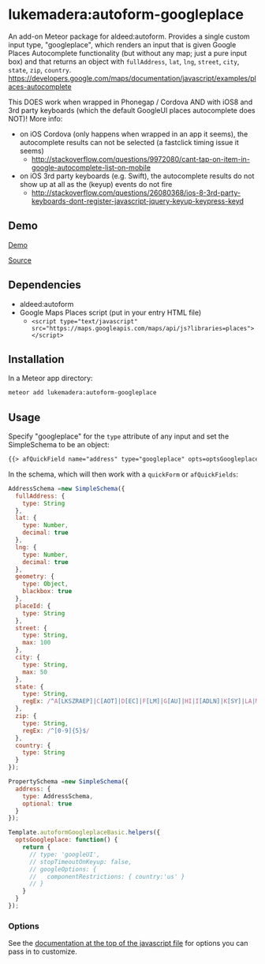 # lukemadera:autoform-googleplace

An add-on Meteor package for aldeed:autoform. Provides a single custom input type, "googleplace", which renders an input that is given Google Places Autocomplete functionality (but without any map; just a pure input box) and that returns an object with `fullAddress`, `lat`, `lng`, `street`, `city`, `state`, `zip`, `country`.
https://developers.google.com/maps/documentation/javascript/examples/places-autocomplete

This DOES work when wrapped in Phonegap / Cordova AND with iOS8 and 3rd party keyboards (which the default GoogleUI places autocomplete does NOT)!
More info:
- on iOS Cordova (only happens when wrapped in an app it seems), the autocomplete results can not be selected (a fastclick timing issue it seems)
  - http://stackoverflow.com/questions/9972080/cant-tap-on-item-in-google-autocomplete-list-on-mobile
- on iOS 3rd party keyboards (e.g. Swift), the autocomplete results do not show up at all as the (keyup) events do not fire
  - http://stackoverflow.com/questions/26080368/ios-8-3rd-party-keyboards-dont-register-javascript-jquery-keyup-keypress-keyd


## Demo

[Demo](http://lukemadera-packages.meteor.com/af-googleplace-basic)

[Source](https://github.com/lukemadera/meteor-packages/tree/master/autoform-googleplace/basic)


## Dependencies

- aldeed:autoform
- Google Maps Places script (put in your entry HTML file)
  - `<script type="text/javascript" src="https://maps.googleapis.com/maps/api/js?libraries=places"></script>`


## Installation

In a Meteor app directory:
```bash
meteor add lukemadera:autoform-googleplace
```


## Usage

Specify "googleplace" for the `type` attribute of any input and set the SimpleSchema to be an object:

```html
{{> afQuickField name="address" type="googleplace" opts=optsGoogleplace}}
```

In the schema, which will then work with a `quickForm` or `afQuickFields`:

```js
AddressSchema =new SimpleSchema({
  fullAddress: {
    type: String
  },
  lat: {
    type: Number,
    decimal: true
  },
  lng: {
    type: Number,
    decimal: true
  },
  geometry: {
    type: Object,
    blackbox: true
  },
  placeId: {
    type: String
  },
  street: {
    type: String,
    max: 100
  },
  city: {
    type: String,
    max: 50
  },
  state: {
    type: String,
    regEx: /^A[LKSZRAEP]|C[AOT]|D[EC]|F[LM]|G[AU]|HI|I[ADLN]|K[SY]|LA|M[ADEHINOPST]|N[CDEHJMVY]|O[HKR]|P[ARW]|RI|S[CD]|T[NX]|UT|V[AIT]|W[AIVY]$/
  },
  zip: {
    type: String,
    regEx: /^[0-9]{5}$/
  },
  country: {
    type: String
  }
});

PropertySchema =new SimpleSchema({
  address: {
    type: AddressSchema,
    optional: true
  }
});

Template.autoformGoogleplaceBasic.helpers({
  optsGoogleplace: function() {
    return {
      // type: 'googleUI',
      // stopTimeoutOnKeyup: false,
      // googleOptions: {
      //   componentRestrictions: { country:'us' }
      // }
    }
  }
});
```


### Options

See the [documentation at the top of the javascript file](https://github.com/lukemadera/meteor-autoform-googleplace/blob/master/lukemadera_autoform-googleplace.js) for options you can pass in to customize.

